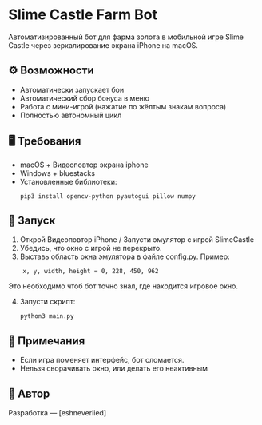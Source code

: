 # Slime Castle Farm Bot

Автоматизированный бот для фарма золота в мобильной игре Slime Castle через зеркалирование экрана iPhone на macOS.

## ⚙️ Возможности

- Автоматически запускает бои
- Автоматический сбор бонуса в меню
- Работа с мини-игрой (нажатие по жёлтым знакам вопроса)
- Полностью автономный цикл

## 🖥️ Требования

- macOS + Видеоповтор экрана iphone
- Windows + bluestacks
- Установленные библиотеки:
  ```
  pip3 install opencv-python pyautogui pillow numpy
  ```


## 🚀 Запуск

1. Открой Видеоповтор iPhone / Запусти эмулятор c игрой SlimeCastle
2. Убедись, что окно с игрой не перекрыто.
3. Выставь область окна эмулятора в файле config.py. Пример:
```
    x, y, width, height = 0, 228, 450, 962
```
Это необходимо чтоб бот точно знал, где находится игровое окно.



4. Запусти скрипт:

   ```
   python3 main.py
   ```

## 🧩 Примечания

- Если игра поменяет интерфейс, бот сломается.
- Нельзя сворачивать окно, или делать его неактивным

## 📌 Автор

Разработка — [eshneverlied]

